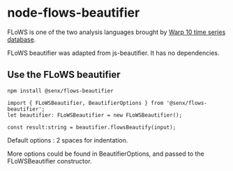 # node-flows-beautifier

FLoWS is one of the two analysis languages brought by [Warp 10 time series database](https://www.warp10.io/).

FLoWS beautifier was adapted from js-beautifier. It has no dependencies.


## Use the FLoWS beautifier

```
npm install @senx/flows-beautifier
```


```
import { FLoWSBeautifier, BeautifierOptions } from '@senx/flows-beautifier';
let beautifier: FLoWSBeautifier = new FLoWSBeautifier();

const result:string = beautifier.flowsBeautify(input);

```

Default options : 2 spaces for indentation.

More options could be found in BeautifierOptions, and passed to the FLoWSBeautifier constructor.

